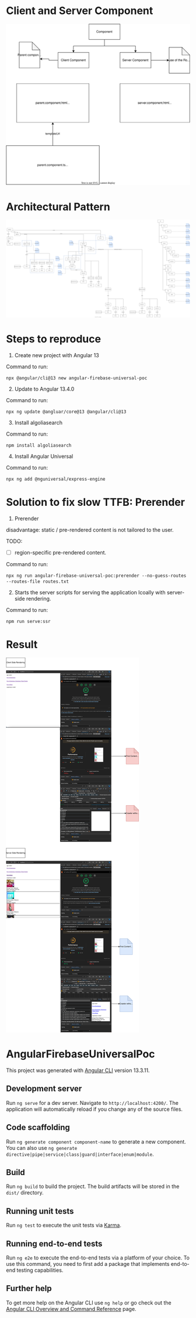 # Client and Server Component

![Client and Server Component](./README_assets/mereka.io%20-%20Angular%20Universal%20Checklist-Client%20and%20Server%20Component.drawio.svg)

# Architectural Pattern

![Architectural Pattern](./README_assets/mereka.io%20-%20Angular%20Universal%20Checklist-Architectural%20Pattern.drawio.svg)

# Steps to reproduce

1. Create new project with Angular 13

Command to run:
```
npx @angular/cli@13 new angular-firebase-universal-poc
```

2. Update to Angular 13.4.0

Command to run:
```
npx ng update @angluar/core@13 @angular/cli@13
```

3. Install algoliasearch

Command to run:
```
npm install algoliasearch
```

4. Install Angular Universal

Command to run:
```
npx ng add @nguniversal/express-engine
```

# Solution to fix slow TTFB: Prerender

1. Prerender

disadvantage: static / pre-rendered content is not tailored to the user.

TODO:
- [ ] region-specific pre-rendered content.

Command to run:
```
npx ng run angular-firebase-universal-poc:prerender --no-guess-routes --routes-file routes.txt
```

2. Starts the server scripts for serving the application lcoally with server-side rendering.

Command to run:
```
npm run serve:ssr
```

# Result

![Result](./README_assets/mereka.io%20-%20Angular%20Universal%20-%20PoC%20_experiences.drawio.svg)

# AngularFirebaseUniversalPoc

This project was generated with [Angular CLI](https://github.com/angular/angular-cli) version 13.3.11.

## Development server

Run `ng serve` for a dev server. Navigate to `http://localhost:4200/`. The application will automatically reload if you change any of the source files.

## Code scaffolding

Run `ng generate component component-name` to generate a new component. You can also use `ng generate directive|pipe|service|class|guard|interface|enum|module`.

## Build

Run `ng build` to build the project. The build artifacts will be stored in the `dist/` directory.

## Running unit tests

Run `ng test` to execute the unit tests via [Karma](https://karma-runner.github.io).

## Running end-to-end tests

Run `ng e2e` to execute the end-to-end tests via a platform of your choice. To use this command, you need to first add a package that implements end-to-end testing capabilities.

## Further help

To get more help on the Angular CLI use `ng help` or go check out the [Angular CLI Overview and Command Reference](https://angular.io/cli) page.
